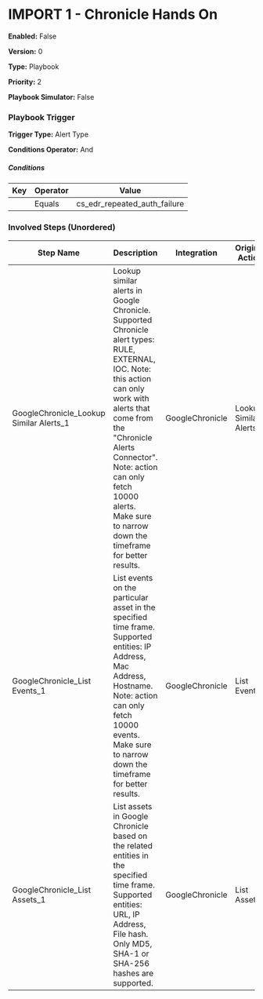 # IMPORT 1 - Chronicle Hands On




**Enabled:** False

**Version:** 0

**Type:** Playbook

**Priority:** 2

**Playbook Simulator:** False


### Playbook Trigger
**Trigger Type:** Alert Type

**Conditions Operator:** And

##### Conditions
|Key|Operator|Value|
|---|--------|-----|
||Equals|cs_edr_repeated_auth_failure|


### Involved Steps (Unordered)
|Step Name|Description|Integration|Original Action|
|---------|-----------|-----------|---------------|
|GoogleChronicle_Lookup Similar Alerts_1|Lookup similar alerts in Google Chronicle. Supported Chronicle alert types: RULE, EXTERNAL, IOC. Note: this action can only work with alerts that come from the "Chronicle Alerts Connector". Note: action can only fetch 10000 alerts. Make sure to narrow down the timeframe for better results.|GoogleChronicle|Lookup Similar Alerts|
|GoogleChronicle_List Events_1|List events on the particular asset in the specified time frame. Supported entities: IP Address, Mac Address, Hostname. Note: action can only fetch 10000 events. Make sure to narrow down the timeframe for better results.|GoogleChronicle|List Events|
|GoogleChronicle_List Assets_1|List assets in Google Chronicle based on the related entities in the specified time frame. Supported entities: URL, IP Address, File hash. Only MD5, SHA-1 or SHA-256 hashes are supported.|GoogleChronicle|List Assets|

